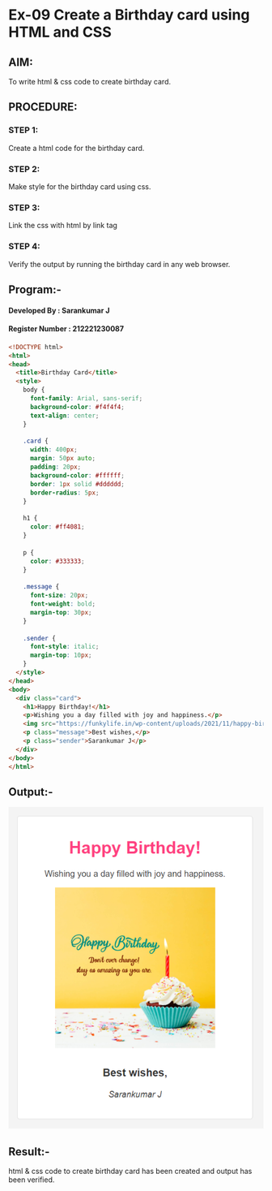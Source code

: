 # Ex-09 Create a Birthday card using HTML and CSS
## AIM:
To write html & css code to create birthday card.

## PROCEDURE:
### STEP 1:
Create a html code for the birthday card.

### STEP 2:
Make style for the birthday card using css.

### STEP 3:
Link the css with html by link tag

### STEP 4:
Verify the output by running the birthday card in any web browser.
## Program:-
#### Developed By : Sarankumar J
#### Register Number : 212221230087
```html
<!DOCTYPE html>
<html>
<head>
  <title>Birthday Card</title>
  <style>
    body {
      font-family: Arial, sans-serif;
      background-color: #f4f4f4;
      text-align: center;
    }
    
    .card {
      width: 400px;
      margin: 50px auto;
      padding: 20px;
      background-color: #ffffff;
      border: 1px solid #dddddd;
      border-radius: 5px;
    }
    
    h1 {
      color: #ff4081;
    }
    
    p {
      color: #333333;
    }
    
    .message {
      font-size: 20px;
      font-weight: bold;
      margin-top: 30px;
    }
    
    .sender {
      font-style: italic;
      margin-top: 10px;
    }
  </style>
</head>
<body>
  <div class="card">
    <h1>Happy Birthday!</h1>
    <p>Wishing you a day filled with joy and happiness.</p>
    <img src="https://funkylife.in/wp-content/uploads/2021/11/happy-birthday-images-60.jpg" alt="Birthday Image" width="300">
    <p class="message">Best wishes,</p>
    <p class="sender">Sarankumar J</p>
  </div>
</body>
</html>

```
## Output:-
![git](./birthday%20card.png)
## Result:-
html & css code to create birthday card has been created and output has been verified.
